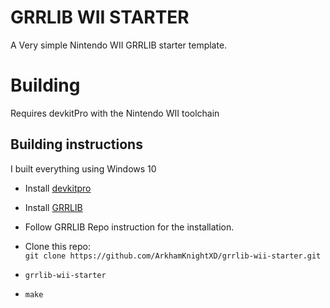 # GRRLIB WII STARTER

A Very simple Nintendo WII GRRLIB starter template.

# Building

Requires devkitPro with the Nintendo WII toolchain

## Building instructions

I built everything using Windows 10

* Install [devkitpro](https://devkitpro.org/wiki/Getting_Started#Unix-like_platforms)

* Install [GRRLIB](https://github.com/GRRLIB/GRRLIB.git)

* Follow GRRLIB Repo instruction for the installation.

* Clone this repo:  
  `git clone https://github.com/ArkhamKnightXD/grrlib-wii-starter.git`

* `grrlib-wii-starter`
* `make`